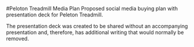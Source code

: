 #Peloton Treadmill Media Plan
Proposed social media buying plan with presentation deck for Peleton Treadmill. 

The presentation deck was created to be shared without an accompanying presentation and, therefore, has additional writing that would normally be removed. 
